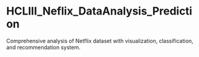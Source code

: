 # HCLIII_Neflix_DataAnalysis_Prediction
Comprehensive analysis of Netflix dataset with visualization, classification, and recommendation system.
